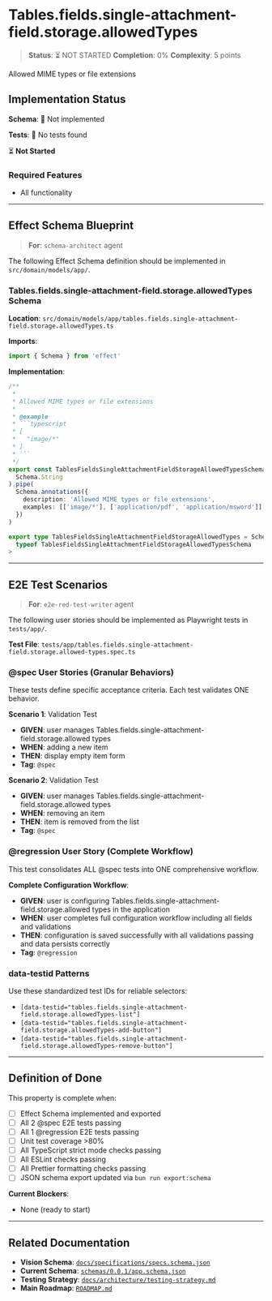 # Tables.fields.single-attachment-field.storage.allowedTypes

> **Status**: ⏳ NOT STARTED
> **Completion**: 0%
> **Complexity**: 5 points

Allowed MIME types or file extensions

## Implementation Status

**Schema**: 🔴 Not implemented

**Tests**: 🔴 No tests found

⏳ **Not Started**

### Required Features

- All functionality

---

## Effect Schema Blueprint

> **For**: `schema-architect` agent

The following Effect Schema definition should be implemented in `src/domain/models/app/`.

### Tables.fields.single-attachment-field.storage.allowedTypes Schema

**Location**: `src/domain/models/app/tables.fields.single-attachment-field.storage.allowedTypes.ts`

**Imports**:

```typescript
import { Schema } from 'effect'
```

**Implementation**:

````typescript
/**
 *
 * Allowed MIME types or file extensions
 *
 * @example
 * ```typescript
 * [
 *   "image/*"
 * ]
 * ```
 */
export const TablesFieldsSingleAttachmentFieldStorageAllowedTypesSchema = Schema.Array(
  Schema.String
).pipe(
  Schema.annotations({
    description: 'Allowed MIME types or file extensions',
    examples: [['image/*'], ['application/pdf', 'application/msword']],
  })
)

export type TablesFieldsSingleAttachmentFieldStorageAllowedTypes = Schema.Schema.Type<
  typeof TablesFieldsSingleAttachmentFieldStorageAllowedTypesSchema
>
````

---

## E2E Test Scenarios

> **For**: `e2e-red-test-writer` agent

The following user stories should be implemented as Playwright tests in `tests/app/`.

**Test File**: `tests/app/tables.fields.single-attachment-field.storage.allowed-types.spec.ts`

### @spec User Stories (Granular Behaviors)

These tests define specific acceptance criteria. Each test validates ONE behavior.

**Scenario 1**: Validation Test

- **GIVEN**: user manages Tables.fields.single-attachment-field.storage.allowed types
- **WHEN**: adding a new item
- **THEN**: display empty item form
- **Tag**: `@spec`

**Scenario 2**: Validation Test

- **GIVEN**: user manages Tables.fields.single-attachment-field.storage.allowed types
- **WHEN**: removing an item
- **THEN**: item is removed from the list
- **Tag**: `@spec`

### @regression User Story (Complete Workflow)

This test consolidates ALL @spec tests into ONE comprehensive workflow.

**Complete Configuration Workflow**:

- **GIVEN**: user is configuring Tables.fields.single-attachment-field.storage.allowed types in the application
- **WHEN**: user completes full configuration workflow including all fields and validations
- **THEN**: configuration is saved successfully with all validations passing and data persists correctly
- **Tag**: `@regression`

### data-testid Patterns

Use these standardized test IDs for reliable selectors:

- `[data-testid="tables.fields.single-attachment-field.storage.allowedTypes-list"]`
- `[data-testid="tables.fields.single-attachment-field.storage.allowedTypes-add-button"]`
- `[data-testid="tables.fields.single-attachment-field.storage.allowedTypes-remove-button"]`

---

## Definition of Done

This property is complete when:

- [ ] Effect Schema implemented and exported
- [ ] All 2 @spec E2E tests passing
- [ ] All 1 @regression E2E tests passing
- [ ] Unit test coverage >80%
- [ ] All TypeScript strict mode checks passing
- [ ] All ESLint checks passing
- [ ] All Prettier formatting checks passing
- [ ] JSON schema export updated via `bun run export:schema`

**Current Blockers**:

- None (ready to start)

---

## Related Documentation

- **Vision Schema**: [`docs/specifications/specs.schema.json`](../specs.schema.json)
- **Current Schema**: [`schemas/0.0.1/app.schema.json`](../../schemas/0.0.1/app.schema.json)
- **Testing Strategy**: [`docs/architecture/testing-strategy.md`](../../architecture/testing-strategy.md)
- **Main Roadmap**: [`ROADMAP.md`](../../../ROADMAP.md)
